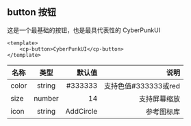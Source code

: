 ## button 按钮
这是一个最基础的按钮，也是最具代表性的
<cp-button>CyberPunkUI</cp-button>

```vue
<template>
    <cp-button>CyberPunkUI</cp-button>
</template>
```

| 名称        | 类型           | 默认值  | 说明  |
| ------------- |:-------------:| -----:| -----:|
| color      | string | #333333 | 支持色值#333333或red |
| size      | number      |   14 |  支持屏幕缩放 |
| icon | string      |    AddCircle |  参考图标库 | 作者：MissBluee https://www.bilibili.com/read/cv27664516/ 出处：bilibili